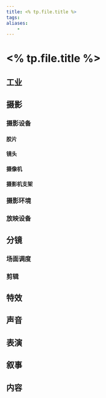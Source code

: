 ```yaml
---
title: <% tp.file.title %>
tags:
aliases: 
    -
---
```


# <% tp.file.title %>

## 工业

## 摄影

### 摄影设备

#### 胶片

#### 镜头

#### 摄像机

#### 摄影机支架

### 摄影环境

### 放映设备

## 分镜

### 场面调度

### 剪辑

## 特效

## 声音

## 表演

## 叙事

## 内容